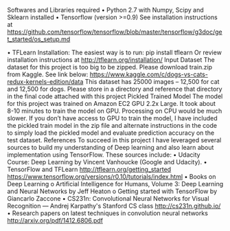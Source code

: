 
Softwares and Libraries required
•	Python 2.7 with Numpy, Scipy and Sklearn installed
•	Tensorflow (version >=0.9) See installation instructions at https://github.com/tensorflow/tensorflow/blob/master/tensorflow/g3doc/get_started/os_setup.md

•	TFLearn Installation: The easiest way is to run:
pip install tflearn
Or review installation instructions at http://tflearn.org/installation/
Input Dataset
The dataset for this project is too big to be zipped. Please download train.zip from Kaggle. See link below:
https://www.kaggle.com/c/dogs-vs-cats-redux-kernels-edition/data
This dataset has 25000 images – 12,500 for cat and 12,500 for dogs. Please store in a directory and reference that directory in the final code attached with this project
Pickled Trained Model
The model for this project was trained on Amazon EC2 GPU 2.2x Large. It took about 8-10 minutes to train the model on GPU. Processing on CPU would be much slower. If you don’t have access to GPU to train the model, I have included the pickled train model in the zip file and alternate instructions in the code to simply load the pickled model and evaluate prediction accuracy on the test dataset.
References
To succeed in this project I have leveraged several sources to build my understanding of Deep learning and also learn about implementation using TensorFlow. These sources include:
•	Udacity Course: Deep Learning by Vincent Vanhoucke (Google and Udacity).
•	TensorFlow and TFLearn
http://tflearn.org/getting_started
https://www.tensorflow.org/versions/r0.10/tutorials/index.html
•	Books on Deep Learning
o	Artificial Intelligence for Humans, Volume 3: Deep Learning and Neural Networks by Jeff Heaton
o	Getting started with TensorFlow by Giancarlo Zaccone
•	CS231n: Convolutional Neural Networks for Visual Recognition — Andrej Karpathy's Stanford CS class
http://cs231n.github.io/
•	Research papers on latest techniques in convolution neural networks
http://arxiv.org/pdf/1412.6806.pdf
